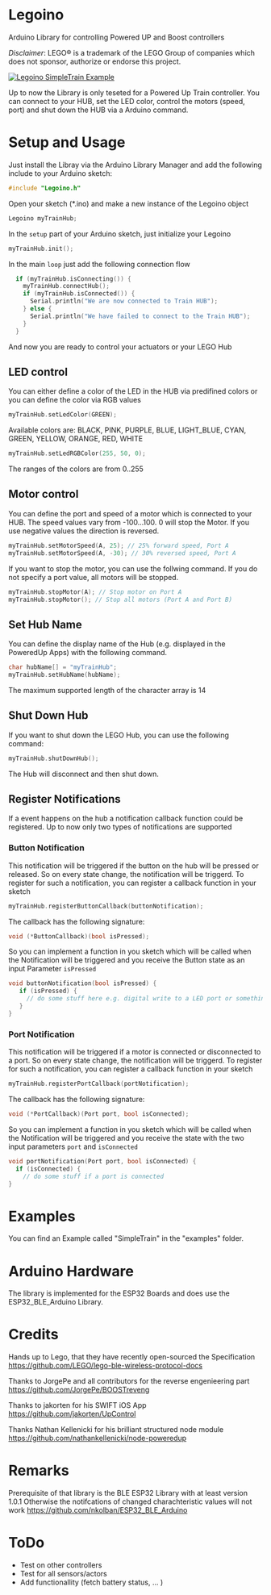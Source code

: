 # Legoino
Arduino Library for controlling Powered UP and Boost controllers

*Disclaimer*: LEGO® is a trademark of the LEGO Group of companies which does not sponsor, authorize or endorse this project.

[![Legoino SimpleTrain Example](http://img.youtube.com/vi/o1hgZQz3go4/0.jpg)](http://www.youtube.com/watch?v=o1hgZQz3go4 "Legoino SimpleTrain Example")

Up to now the Library is only teseted for a Powered Up Train controller. You can connect to your HUB, set the LED color, control the motors (speed, port) and shut down the HUB via a Arduino command.

# Setup and Usage

Just install the Libray via the Arduino Library Manager and add the following include to your Arduino sketch:
```c
#include "Legoino.h"
```

Open your sketch (*.ino) and make a new instance of the Legoino object
```c
Legoino myTrainHub;
```

In the ```setup``` part of your Arduino sketch, just initialize your Legoino
```c
myTrainHub.init();
```

In the main ```loop``` just add the following connection flow
```c
  if (myTrainHub.isConnecting()) {
    myTrainHub.connectHub();
    if (myTrainHub.isConnected()) {
      Serial.println("We are now connected to Train HUB");
    } else {
      Serial.println("We have failed to connect to the Train HUB");
    }
  }
```

And now you are ready to control your actuators or your LEGO Hub

## LED control

You can either define a color of the LED in the HUB via predifined colors or you can define the color via RGB values
```c
myTrainHub.setLedColor(GREEN);
```
Available colors are: BLACK, PINK, PURPLE, BLUE, LIGHT_BLUE, CYAN, GREEN, YELLOW, ORANGE, RED, WHITE

```c
myTrainHub.setLedRGBColor(255, 50, 0);
```
The ranges of the colors are from 0..255

## Motor control

You can define the port and speed of a motor which is connected to your HUB. The speed values vary from -100...100. 0 will stop the Motor. If you use negative values the direction is reversed. 
```c
myTrainHub.setMotorSpeed(A, 25); // 25% forward speed, Port A
myTrainHub.setMotorSpeed(A, -30); // 30% reversed speed, Port A
```

If you want to stop the motor, you can use the follwing command. If you do not specify a port value, all motors will be stopped.
```c
myTrainHub.stopMotor(A); // Stop motor on Port A
myTrainHub.stopMotor(); // Stop all motors (Port A and Port B)
```

## Set Hub Name
You can define the display name of the Hub (e.g. displayed in the PoweredUp Apps) with the following command. 
```c
char hubName[] = "myTrainHub";
myTrainHub.setHubName(hubName);
```
The maximum supported length of the character array is 14

## Shut Down Hub

If you want to shut down the LEGO Hub, you can use the following command:
```c
myTrainHub.shutDownHub();
```
The Hub will disconnect and then shut down. 

## Register Notifications

If a event happens on the hub a notification callback function could be registered. Up to now only two types of notifications are supported

### Button Notification
This notification will be triggered if the button on the hub will be pressed or released. So on every state change, the notification will be triggerd. To register for such a notification, you can register a callback function in your sketch
```c
myTrainHub.registerButtonCallback(buttonNotification);
```

The callback has the following signature:
```c
void (*ButtonCallback)(bool isPressed);
```

So you can implement a function in you sketch which will be called when the Notification will be triggered and you receive the Button state as an input Parameter ```isPressed```
```c
void buttonNotification(bool isPressed) {
   if (isPressed) {
     // do some stuff here e.g. digital write to a LED port or something else
   }
}
```

### Port Notification
This notification will be triggered if a motor is connected or disconnected to a port. So on every state change, the notification will be triggerd. To register for such a notification, you can register a callback function in your sketch
```c
myTrainHub.registerPortCallback(portNotification);
```

The callback has the following signature:
```c
void (*PortCallback)(Port port, bool isConnected);
```

So you can implement a function in you sketch which will be called when the Notification will be triggered and you receive the  state with the two input parameters ```port``` and ```isConnected```
```c
void portNotification(Port port, bool isConnected) {
  if (isConnected) {
    // do some stuff if a port is connected
}
```

# Examples
You can find an Example called "SimpleTrain" in the "examples" folder. 

# Arduino Hardware
The library is implemented for the ESP32 Boards and does use the ESP32_BLE_Arduino Library.

# Credits
Hands up to Lego, that they have recently open-sourced the Specification
https://github.com/LEGO/lego-ble-wireless-protocol-docs

Thanks to JorgePe and all contributors for the reverse engenieering part
https://github.com/JorgePe/BOOSTreveng

Thanks to jakorten for his SWIFT iOS App
https://github.com/jakorten/UpControl

Thanks Nathan Kellenicki for his brilliant structured node module
https://github.com/nathankellenicki/node-poweredup

# Remarks
Prerequisite of that library is the BLE ESP32 Library with at least version 1.0.1 Otherwise the notifcations of changed charachteristic values will not work
https://github.com/nkolban/ESP32_BLE_Arduino

# ToDo
* Test on other controllers
* Test for all sensors/actors
* Add functionallity (fetch battery status, ... )

